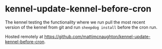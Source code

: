 # kennel-update-kennel-before-cron

The kennel testing the functionality where we run pull the most recent version
of the kennel from git and run `sheepdog install` before the cron run.

Hosted remotely at
https://github.com/mattjmcnaughton/kennel-update-kennel-before-cron.
